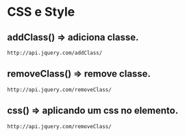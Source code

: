 
# CSS e Style



## addClass() 	=> adiciona classe.
	http://api.jquery.com/addClass/


## removeClass() 	=> remove classe.
	http://api.jquery.com/removeClass/


## css() 	=> aplicando um css no elemento.
	http://api.jquery.com/removeClass/

